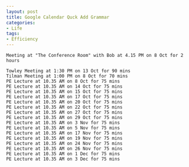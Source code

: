 ```yaml
---
layout: post
title: Google Calendar Quck Add Grammar
categories:
- Life
tags:
- Efficiency
---
```



    Meeting at "The Conference Room" with Bob at 4.15 PM on 8 Oct for 2 hours

    Towley Meeting at 1:30 PM on 13 Oct for 90 mins
    Tilman Meeting at 1:00 PM on 8 Oct for 70 mins
    PE Lecture at 10.35 AM on 8 Oct for 75 mins
    PE Lecture at 10.35 AM on 14 Oct for 75 mins
    PE Lecture at 10.35 AM on 15 Oct for 75 mins
    PE Lecture at 10.35 AM on 17 Oct for 75 mins
    PE Lecture at 10.35 AM on 20 Oct for 75 mins
    PE Lecture at 10.35 AM on 22 Oct for 75 mins
    PE Lecture at 10.35 AM on 27 Oct for 75 mins
    PE Lecture at 10.35 AM on 29 Oct for 75 mins
    PE Lecture at 10.35 AM on 3 Nov for 75 mins
    PE Lecture at 10.35 AM on 5 Nov for 75 mins
    PE Lecture at 10.35 AM on 17 Nov for 75 mins
    PE Lecture at 10.35 AM on 19 Nov for 75 mins
    PE Lecture at 10.35 AM on 24 Nov for 75 mins
    PE Lecture at 10.35 AM on 26 Nov for 75 mins
    PE Lecture at 10.35 AM on 1 Dec for 75 mins
    PE Lecture at 10.35 AM on 3 Dec for 75 mins

